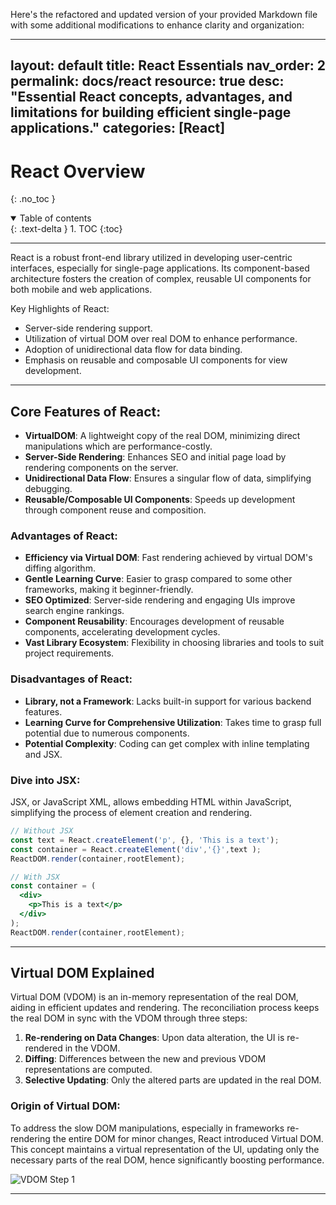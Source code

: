 Here's the refactored and updated version of your provided Markdown file with some additional modifications to enhance clarity and organization:

 
---
layout: default
title: React Essentials
nav_order: 2
permalink: docs/react
resource: true
desc: "Essential React concepts, advantages, and limitations for building efficient single-page applications."
categories: [React]
---

# React Overview
{: .no_toc }

<details open markdown="block">
  <summary>
    Table of contents
  </summary>
  {: .text-delta }
1. TOC
{:toc}
</details>

---

React is a robust front-end library utilized in developing user-centric interfaces, especially for single-page applications. Its component-based architecture fosters the creation of complex, reusable UI components for both mobile and web applications.

Key Highlights of React:
- Server-side rendering support.
- Utilization of virtual DOM over real DOM to enhance performance.
- Adoption of unidirectional data flow for data binding.
- Emphasis on reusable and composable UI components for view development.

---

## Core Features of React:

- **VirtualDOM**: A lightweight copy of the real DOM, minimizing direct manipulations which are performance-costly.
- **Server-Side Rendering**: Enhances SEO and initial page load by rendering components on the server.
- **Unidirectional Data Flow**: Ensures a singular flow of data, simplifying debugging.
- **Reusable/Composable UI Components**: Speeds up development through component reuse and composition.

### Advantages of React:

- **Efficiency via Virtual DOM**: Fast rendering achieved by virtual DOM's diffing algorithm.
- **Gentle Learning Curve**: Easier to grasp compared to some other frameworks, making it beginner-friendly.
- **SEO Optimized**: Server-side rendering and engaging UIs improve search engine rankings.
- **Component Reusability**: Encourages development of reusable components, accelerating development cycles.
- **Vast Library Ecosystem**: Flexibility in choosing libraries and tools to suit project requirements.

### Disadvantages of React:

- **Library, not a Framework**: Lacks built-in support for various backend features.
- **Learning Curve for Comprehensive Utilization**: Takes time to grasp full potential due to numerous components.
- **Potential Complexity**: Coding can get complex with inline templating and JSX.

### Dive into JSX:

JSX, or JavaScript XML, allows embedding HTML within JavaScript, simplifying the process of element creation and rendering.

```jsx
// Without JSX
const text = React.createElement('p', {}, 'This is a text');
const container = React.createElement('div','{}',text );
ReactDOM.render(container,rootElement);

// With JSX
const container = (
  <div>
    <p>This is a text</p>
  </div>
);
ReactDOM.render(container,rootElement);
```

---

## Virtual DOM Explained

Virtual DOM (VDOM) is an in-memory representation of the real DOM, aiding in efficient updates and rendering. The reconciliation process keeps the real DOM in sync with the VDOM through three steps:

1. **Re-rendering on Data Changes**: Upon data alteration, the UI is re-rendered in the VDOM.
2. **Diffing**: Differences between the new and previous VDOM representations are computed.
3. **Selective Updating**: Only the altered parts are updated in the real DOM.

### Origin of Virtual DOM:

To address the slow DOM manipulations, especially in frameworks re-rendering the entire DOM for minor changes, React introduced Virtual DOM. This concept maintains a virtual representation of the UI, updating only the necessary parts of the real DOM, hence significantly boosting performance.

![VDOM Step 1](react/images/vdom1.png)

---
